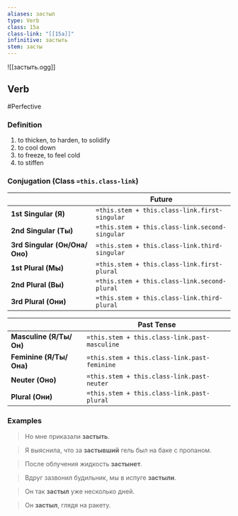 ```yaml
---
aliases: застыл
type: Verb
class: 15a
class-link: "[[15a]]"
infinitive: застыть
stem: засты
---
```

![[застыть.ogg]]
## Verb
#Perfective

### Definition
1. to thicken, to harden, to solidify
2. to cool down
3. to freeze, to feel cold
4. to stiffen

### Conjugation (Class `=this.class-link`)
|  |Future |
|-|-|
|**1st Singular (Я)**|`=this.stem + this.class-link.first-singular`|
|**2nd Singular (Ты)**|`=this.stem + this.class-link.second-singular`|
|**3rd Singular (Он/Она/Оно)**|`=this.stem + this.class-link.third-singular`|
|**1st Plural (Мы)**|`=this.stem + this.class-link.first-plural`|
|**2nd Plural (Вы)**|`=this.stem + this.class-link.second-plural`|
|**3rd Plural (Они)**|`=this.stem + this.class-link.third-plural`|

|| Past Tense |
|-|-|
|**Masculine (Я/Ты/Он)**|`=this.stem + this.class-link.past-masculine`|
|**Feminine (Я/Ты/Она)**|`=this.stem + this.class-link.past-feminine`|
|**Neuter (Оно)**|`=this.stem + this.class-link.past-neuter`|
|**Plural (Они)**|`=this.stem + this.class-link.past-plural`|

### Examples
>Но мне приказали **застыть**.

>Я выяснила, что за **застывший** гель был на баке с пропаном.

>После облучения жидкость **застынет**.

>Вдруг зазвонил будильник, мы в испуге **застыли**.

>Он так **застыл** уже несколько дней.

>Он **застыл**, глядя на ракету.